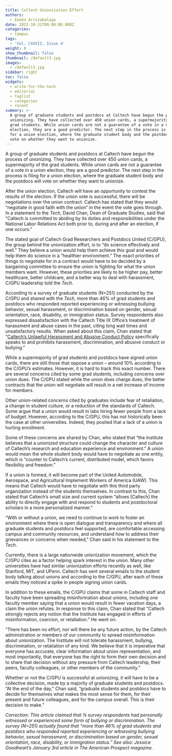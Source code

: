 ```yaml
---
title: Caltech Unionization Effort
authors:
  - Eneko Arrizabalaga
date: 2023-10-31T00:00:00.000Z
categories:
  - Campus
tags:
  - 'Vol. CXXVII, Issue 4'
weight: 0
show_thumbnail: false
thumbnail: /default3.jpg
images:
  - /default3.jpg
sidebar: right
toc: false
widgets:
  - write-for-the-tech
  - editorial
  - taglist
  - categories
  - recent
summary: >-
  A group of graduate students and postdocs at Caltech have begun the process of
  unionizing. They have collected over 450 union cards, a supermajority of the
  grad students. While union cards are not a guarantee of a vote in a union
  election, they are a good predictor. The next step in the process is filing
  for a union election, where the graduate student body and the postdocs will
  vote on whether they want to unionize.
---
```


A group of graduate students and postdocs at Caltech have begun the process of unionizing. They have collected over 450 union cards, a supermajority of the grad students. While union cards are not a guarantee of a vote in a union election, they are a good predictor. The next step in the process is filing for a union election, where the graduate student body and the postdocs will vote on whether they want to unionize.

After the union election, Caltech will have an opportunity to contest the results of the election. If the union vote is successful, there will be negotiations over the union contract. Caltech has stated that they would “negotiate in good faith with the union” in the event the vote goes through. In a statement to the *Tech*, David Chan, Dean of Graduate Studies, said that “Caltech is committed to abiding by its duties and responsibilities under the National Labor Relations Act both prior to, during and after an election, if one occurs.”

The stated goal of Caltech Grad Researchers and Postdocs United (C/GPU), the group behind the unionization effort, is to “do science effectively and well.” They believe a union would help them achieve this goal and would help them do science in a “healthier environment.” The exact priorities of things to negotiate for in a contract would have to be decided by a bargaining committee to ensure the union is fighting for what the union members want. However, these priorities are likely to be higher pay, better healthcare, better childcare, and a better way to deal with harassment, C/GPU leadership told the *Tech*.

According to a survey of graduate students (N=251) conducted by the C/GPU and shared with the *Tech*, more than 46% of grad students and postdocs who responded reported experiencing or witnessing bullying behavior, sexual harassment, or discrimination based on gender, sexual orientation, race, disability, or immigration status. Survey respondents also expressed dissatisfaction with the Caltech Title IX Office’s treatment of harassment and abuse cases in the past, citing long wait times and unsatisfactory results. When asked about this claim, Chan stated that “[Caltech’s Unlawful Harassment and Abusive Conduct Policy](https://hr.caltech.edu/documents/2641/caltech_institute_policy-unlawful_harassment.pdf) specifically speaks to and prohibits harassment, discrimination, and abusive conduct or bullying.”

While a supermajority of grad students and postdocs have signed union cards, there are still those that oppose a union – around 10% according to the C/GPU’s estimates. However, it is hard to track this exact number. There are several concerns cited by some grad students, including concerns over union dues. The C/GPU stated while the union does charge dues, the better contracts that the union will negotiate will result in a net increase of income for members.

Other union-related concerns cited by graduates include fear of retaliation, a change in student culture, or a reduction of the standards of Caltech. Some argue that a union would result in labs hiring fewer people from a lack of budget. However, according to the C/GPU, this has not historically been the case at other universities. Indeed, they posited that a lack of a union is hurting enrollment.

Some of these concerns are shared by Chan, who stated that “the Institute believes that a unionized structure could change the character and culture of Caltech’s research and education experience and environment.” A union would mean the whole student body would have to negotiate as one entity, which is “counter to Caltech’s current, distributed model, which favors flexibility and freedom.”

If a union is formed, it will become part of the United Automobile, Aerospace, and Agricultural Implement Workers of America (UAW). This means that Caltech would have to negotiate with this third party organization instead of the students themselves. In contrast to this, Chan stated that Caltech’s small size and current system “allows \[Caltech] the ability to directly engage with and respond to students and postdoctoral scholars in a more personalized manner.”

“With or without a union, we need to continue to work to foster an environment where there is open dialogue and transparency and where all graduate students and postdocs feel supported, are comfortable accessing campus and community resources, and understand how to address their grievances or concerns when needed,” Chan said in his statement to the *Tech*.

Currently, there is a large nationwide unionization movement, which the C/GPU cites as a factor helping spark interest in the union. Many other universities have had similar unionization efforts recently as well, like Stanford, MIT, and UPenn. Caltech has sent several emails to the student body talking about unions and according to the C/GPU, after each of these emails they noticed a spike in people signing union cards.

In addition to these emails, the C/GPU claims that some in Caltech staff and faculty have been spreading misinformation about unions, including one faculty member saying that a union would result in fewer vacation days, a claim the union refutes. In response to this claim, Chan stated that “Caltech strongly rejects any notion that the Institute has engaged in efforts of misinformation, coercion, or retaliation.” He went on:

“There has been no effort, nor will there be any future action, by the Caltech administration or members of our community to spread misinformation about unionization. The Institute will not tolerate harassment, bullying, discrimination, or retaliation of any kind. We believe that it is imperative that everyone has accurate, clear information about union representation, and most importantly, that everyone has the right to form their own decision and to share that decision without any pressure from Caltech leadership, their peers, faculty colleagues, or other members of the community.”

Whether or not the C/GPU is successful at unionizing, it will have to be a collective decision, made by a majority of graduate students and postdocs. “At the end of the day,” Chan said, “graduate students and postdocs have to decide for themselves what makes the most sense for them, for their present and future colleagues, and for the campus overall. This is their decision to make.”

*Correction: This article claimed that ¾ survey respondents had personally witnessed or experienced some form of bullying or discrimination. The survey (N=251) actually found that “more than 46% of grad students and postdocs who responded reported experiencing or witnessing bullying behavior, sexual harassment, or discrimination based on gender, sexual orientation, race, disability, or immigration status.” See also: Jessica Goodheart’s January 3rd article in The American Prospect magazine.*
